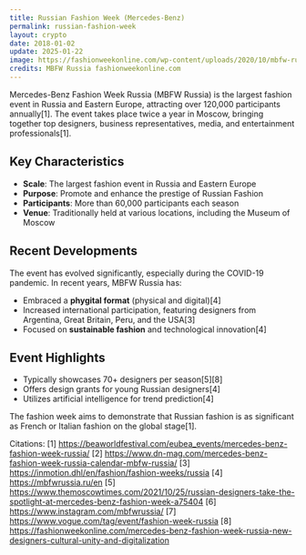 ```yaml
---
title: Russian Fashion Week (Mercedes-Benz)
permalink: russian-fashion-week
layout: crypto
date: 2018-01-02
update: 2025-01-22
image: https://fashionweekonline.com/wp-content/uploads/2020/10/mbfw-russia-will-show-moscow-featured.jpg
credits: MBFW Russia fashionweekonline.com
---
```


Mercedes-Benz Fashion Week Russia (MBFW Russia) is the largest fashion event in Russia and Eastern Europe, attracting over 120,000 participants annually[1]. The event takes place twice a year in Moscow, bringing together top designers, business representatives, media, and entertainment professionals[1].

## Key Characteristics
- **Scale**: The largest fashion event in Russia and Eastern Europe
- **Purpose**: Promote and enhance the prestige of Russian Fashion
- **Participants**: More than 60,000 participants each season
- **Venue**: Traditionally held at various locations, including the Museum of Moscow

## Recent Developments
The event has evolved significantly, especially during the COVID-19 pandemic. In recent years, MBFW Russia has:
- Embraced a **phygital format** (physical and digital)[4]
- Increased international participation, featuring designers from Argentina, Great Britain, Peru, and the USA[3]
- Focused on **sustainable fashion** and technological innovation[4]

## Event Highlights
- Typically showcases 70+ designers per season[5][8]
- Offers design grants for young Russian designers[4]
- Utilizes artificial intelligence for trend prediction[4]

The fashion week aims to demonstrate that Russian fashion is as significant as French or Italian fashion on the global stage[1].

Citations:
[1] https://beaworldfestival.com/eubea_events/mercedes-benz-fashion-week-russia/
[2] https://www.dn-mag.com/mercedes-benz-fashion-week-russia-calendar-mbfw-russia/
[3] https://inmotion.dhl/en/fashion/fashion-weeks/russia
[4] https://mbfwrussia.ru/en
[5] https://www.themoscowtimes.com/2021/10/25/russian-designers-take-the-spotlight-at-mercedes-benz-fashion-week-a75404
[6] https://www.instagram.com/mbfwrussia/
[7] https://www.vogue.com/tag/event/fashion-week-russia
[8] https://fashionweekonline.com/mercedes-benz-fashion-week-russia-new-designers-cultural-unity-and-digitalization
